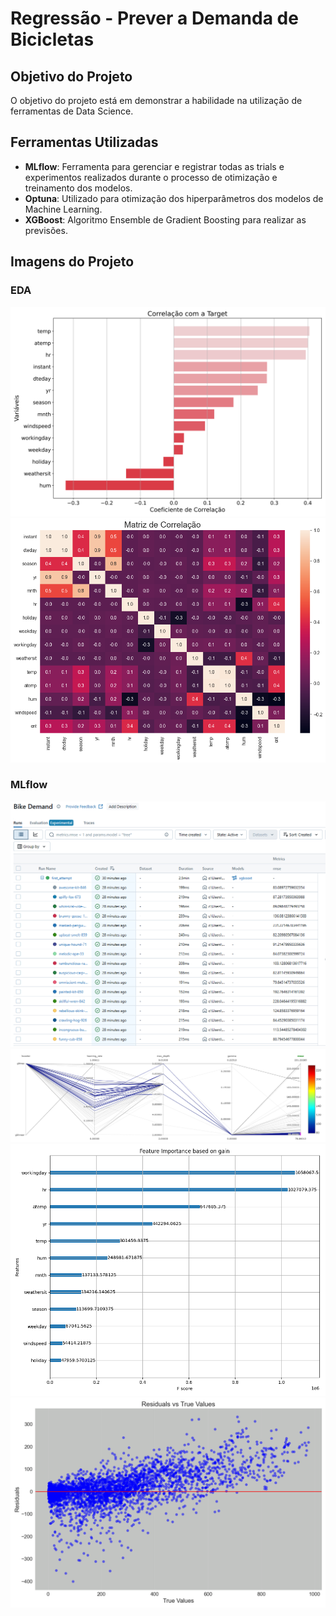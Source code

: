 # Regressão - Prever a Demanda de Bicicletas

## Objetivo do Projeto
O objetivo do projeto está em demonstrar a habilidade na utilização de ferramentas de Data Science.

## Ferramentas Utilizadas
- **MLflow**: Ferramenta para gerenciar e registrar todas as trials e experimentos realizados durante o processo de otimização e treinamento dos modelos.
- **Optuna**: Utilizado para otimização dos hiperparâmetros dos modelos de Machine Learning.
- **XGBoost**: Algoritmo Ensemble de Gradient Boosting para realizar as previsões.


## Imagens do Projeto

### EDA

<img src="report\figures\correlation_plot.png">

<img src="report\figures\correlation_all.png">

### MLflow

<img src="report\figures\mlflow_runs.png">

<img src="report\figures\mlflow_compare.png">

<img src="mlartifacts\710293299470340528\99f0bbb18b6f4b039ebbeb88eabcfa72\artifacts\feature_importances.png">

<img src="mlartifacts\710293299470340528\99f0bbb18b6f4b039ebbeb88eabcfa72\artifacts\residuals.png">
